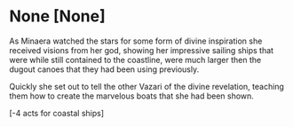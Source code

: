 # None [None]
As Minaera watched the stars for some form of divine inspiration she received visions from her god, showing her impressive sailing ships that were while still contained to the coastline, were much larger then the dugout canoes that they had been using previously.

Quickly she set out to tell the other Vazari of the divine revelation, teaching them how to create the marvelous boats that she had been shown.

\[-4 acts for coastal ships\]
